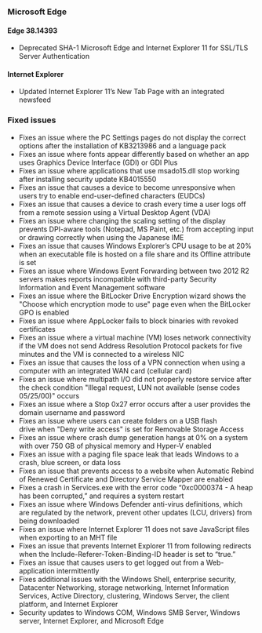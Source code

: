 ### Microsoft Edge
#### Edge 38.14393
- Deprecated SHA-1 Microsoft Edge and Internet Explorer 11 for SSL/TLS Server Authentication

#### Internet Explorer
- Updated Internet Explorer 11’s New Tab Page with an integrated newsfeed

### Fixed issues
- Fixes an issue where the PC Settings pages do not display the correct options after the installation of KB3213986 and a language pack
- Fixes an issue where fonts appear differently based on whether an app uses Graphics Device Interface (GDI) or GDI Plus
- Fixes an issue where applications that use msado15.dll stop working after installing security update KB4015550
- Fixes an issue that causes a device to become unresponsive when users try to enable end-user-defined characters (EUDCs)
- Fixes an issue that causes a device to crash every time a user logs off from a remote session using a Virtual Desktop Agent (VDA)
- Fixes an issue where changing the scaling setting of the display prevents DPI-aware tools (Notepad, MS Paint, etc.) from accepting input or drawing correctly when using the Japanese IME
- Fixes an issue that causes Windows Explorer’s CPU usage to be at 20% when an executable file is hosted on a file share and its Offline attribute is set
- Fixes an issue where Windows Event Forwarding between two 2012 R2 servers makes reports incompatible with third-party Security Information and Event Management software
- Fixes an issue where the BitLocker Drive Encryption wizard shows the "Choose which encryption mode to use" page even when the BitLocker GPO is enabled
- Fixes an issue where AppLocker fails to block binaries with revoked certificates
- Fixes an issue where a virtual machine (VM) loses network connectivity if the VM does not send Address Resolution Protocol packets for five minutes and the VM is connected to a wireless NIC
- Fixes an issue that causes the loss of a VPN connection when using a computer with an integrated WAN card (cellular card)
- Fixes an issue where multipath I/O did not properly restore service after the check condition "Illegal request, LUN not available (sense codes 05/25/00)" occurs
- Fixes an issue where a Stop 0x27 error occurs after a user provides the domain username and password
- Fixes an issue where users can create folders on a USB flash drive when "Deny write access" is set for Removable Storage Access
- Fixes an issue where crash dump generation hangs at 0% on a system with over 750 GB of physical memory and Hyper-V enabled
- Fixes an issue with a paging file space leak that leads Windows to a crash, blue screen, or data loss
- Fixes an issue that prevents access to a website when Automatic Rebind of Renewed Certificate and Directory Service Mapper are enabled
- Fixes a crash in Services.exe with the error code “0xc0000374 - A heap has been corrupted,” and requires a system restart
- Fixes an issue where Windows Defender anti-virus definitions, which are regulated by the network, prevent other updates (LCU, drivers) from being downloaded
- Fixes an issue where Internet Explorer 11 does not save JavaScript files when exporting to an MHT file
- Fixes an issue that prevents Internet Explorer 11 from following redirects when the Include-Referer-Token-Binding-ID header is set to “true.” 
- Fixes an issue that causes users to get logged out from a Web-application intermittently
- Fixes additional issues with the Windows Shell, enterprise security, Datacenter Networking, storage networking, Internet Information Services, Active Directory, clustering, Windows Server, the client platform, and Internet Explorer
- Security updates to Windows COM, Windows SMB Server, Windows server, Internet Explorer, and Microsoft Edge